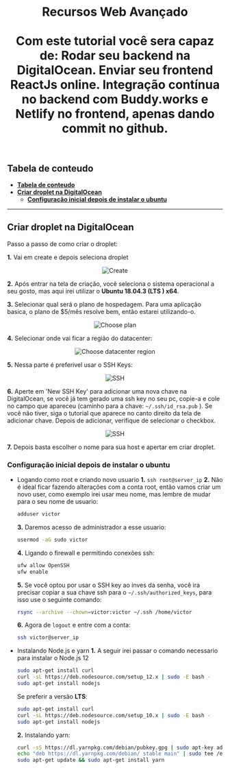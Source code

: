 <h1 align="center">
  Recursos Web Avançado
  <br>
  <br>
  Com este tutorial você sera capaz de: Rodar seu backend na DigitalOcean. Enviar seu frontend ReactJs online. Integração contínua no backend com Buddy.works e Netlify no frontend, apenas dando commit no github.
  <br>
  <br>
</h1>



## **Tabela de conteudo**

- [**Tabela de conteudo**](#tabela-de-conteudo)
- [**Criar droplet na DigitalOcean**](#criar-droplet-na-digitalocean)
  - [**Configuração inicial depois de instalar o ubuntu**](#configura%c3%a7%c3%a3o-inicial-depois-de-instalar-o-ubuntu)

<hr/>

## **Criar droplet na DigitalOcean**

Passo a passo de como criar o droplet:

**1.** Vai em create e depois seleciona droplet
<p align="center">
  <img src="https://i.imgur.com/ZQ0Yz6R.png" alt="Create">
</p>

**2.** Após entrar na tela de criação, você seleciona o sistema operacional a seu gosto, mas aqui irei utilizar o **Ubuntu 18.04.3 (LTS ) x64**.

**3.** Selecionar qual será o plano de hospedagem. Para uma aplicação basica, o plano de $5/mês resolve bem, então estarei utilizando-o.
<p align="center">
  <img src="https://i.imgur.com/ioVrrCM.png" alt="Choose plan">
</p>

**4.** Selecionar onde vai ficar a região do datacenter:
<p align="center">
  <img src="https://i.imgur.com/ng1yiaI.png" alt="Choose datacenter region">
</p>

**5.** Nessa parte é preferivel usar o SSH Keys:
<p align="center">
  <img src="https://i.imgur.com/nmF2aoY.png" alt="SSH">
</p>

**6.** Aperte em 'New SSH Key' para adicionar uma nova chave na DigitalOcean, se você já tem gerado uma ssh key no seu pc, copie-a e cole no campo que apareceu (caminho para a chave: `~/.ssh/id_rsa.pub` ). Se você não tiver, siga o tutorial que aparece no canto direito da tela de adicionar chave. Depois de adicionar, verifique de selecionar o checkbox.
<p align="center">
  <img src="https://i.imgur.com/yOIq8lE.png" alt="SSH">
</p>

**7.** Depois basta escolher o nome para sua host e apertar em criar droplet.

### **Configuração inicial depois de instalar o ubuntu**

* Logando como root e criando novo usuario
  **1.** `ssh root@server_ip`
  **2.** Não é ideal ficar fazendo alterações com a conta root, então vamos criar um novo user, como exemplo irei usar meu nome, mas lembre de mudar para o seu nome de usuario:
  ```sh
  adduser victor
  ```
  **3.** Daremos acesso de administrador a esse usuario: 
   ```sh
   usermod -aG sudo victor
   ```
  **4.** Ligando o firewall e permitindo conexões ssh: 
  ```sh
  ufw allow OpenSSH
  ufw enable
  ```
  **5.** Se você optou por usar o SSH key ao inves da senha, você ira precisar copiar a sua chave ssh para o `~/.ssh/authorized_keys`, para isso use o seguinte comando:
  ```sh
  rsync --archive --chown=victor:victor ~/.ssh /home/victor
  ```
  **6.** Agora de `logout` e entre com a conta:
  ```sh
  ssh victor@server_ip
  ```
* Instalando Node.js e yarn
  **1.** A seguir irei passar o comando necessario para instalar o Node.js 12
  ```sh
  sudo apt-get install curl
  curl -sL https://deb.nodesource.com/setup_12.x | sudo -E bash -
  sudo apt-get install nodejs
  ```
  Se preferir a versão __LTS__:
  ```sh
  sudo apt-get install curl
  curl -sL https://deb.nodesource.com/setup_10.x | sudo -E bash -
  sudo apt-get install nodejs
  ```
  **2.** Instalando yarn:
  ```sh
  curl -sS https://dl.yarnpkg.com/debian/pubkey.gpg | sudo apt-key add -
  echo "deb https://dl.yarnpkg.com/debian/ stable main" | sudo tee /etc/apt/sources.list.d/yarn.list
  sudo apt-get update && sudo apt-get install yarn
  ```

